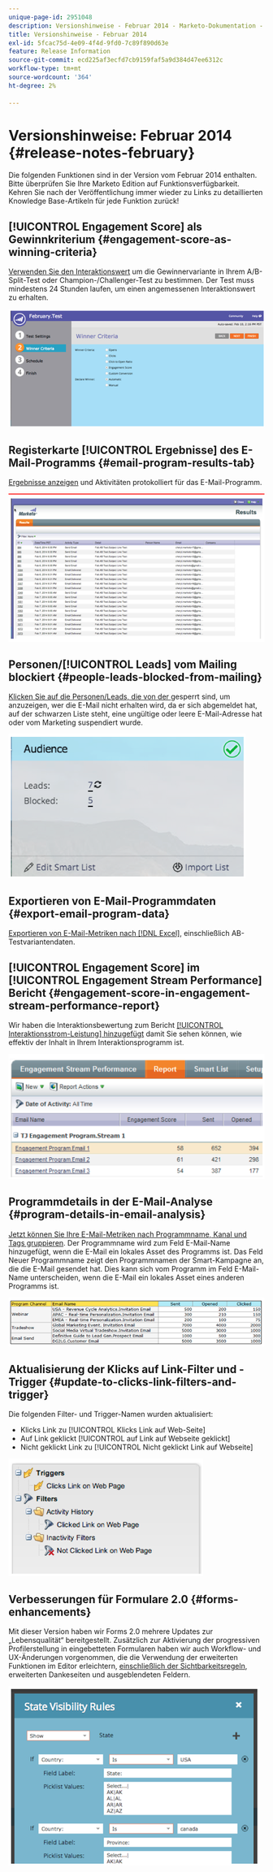 ```yaml
---
unique-page-id: 2951048
description: Versionshinweise - Februar 2014 - Marketo-Dokumentation - Produktdokumentation
title: Versionshinweise - Februar 2014
exl-id: 5fcac75d-4e09-4f4d-9fd0-7c89f890d63e
feature: Release Information
source-git-commit: ecd225af3ecfd7cb9159faf5a9d384d47ee6312c
workflow-type: tm+mt
source-wordcount: '364'
ht-degree: 2%

---
```


# Versionshinweise: Februar 2014 {#release-notes-february}

Die folgenden Funktionen sind in der Version vom Februar 2014 enthalten. Bitte überprüfen Sie Ihre Marketo Edition auf Funktionsverfügbarkeit. Kehren Sie nach der Veröffentlichung immer wieder zu Links zu detaillierten Knowledge Base-Artikeln für jede Funktion zurück!

## [!UICONTROL Engagement Score] als Gewinnkriterium {#engagement-score-as-winning-criteria}

[Verwenden Sie den Interaktionswert](/help/marketo/product-docs/email-marketing/email-programs/email-program-actions/email-test-a-b-test/define-the-a-b-test-winner-criteria.md) um die Gewinnervariante in Ihrem A/B-Split-Test oder Champion-/Challenger-Test zu bestimmen. Der Test muss mindestens 24 Stunden laufen, um einen angemessenen Interaktionswert zu erhalten.

![](assets/image2014-9-22-10-3a46-3a49.png)

## Registerkarte [!UICONTROL Ergebnisse] des E-Mail-Programms {#email-program-results-tab}

[Ergebnisse anzeigen](/help/marketo/product-docs/email-marketing/email-programs/email-program-data/view-email-program-results.md) und Aktivitäten protokolliert für das E-Mail-Programm.

![](assets/image2014-9-22-10-3a47-3a19.png)

## Personen/[!UICONTROL Leads] vom Mailing blockiert {#people-leads-blocked-from-mailing}

[Klicken Sie auf die Personen/Leads, die von der ](/help/marketo/product-docs/email-marketing/email-programs/managing-people-in-email-programs/define-an-audience-with-a-smart-list.md) gesperrt sind, um anzuzeigen, wer die E-Mail nicht erhalten wird, da er sich abgemeldet hat, auf der schwarzen Liste steht, eine ungültige oder leere E-Mail-Adresse hat oder vom Marketing suspendiert wurde.

![](assets/image2014-9-22-10-3a47-3a42.png)

## Exportieren von E-Mail-Programmdaten {#export-email-program-data}

[Exportieren von E-Mail-Metriken nach [!DNL Excel]](/help/marketo/product-docs/email-marketing/email-programs/email-program-data/export-email-program-dashboard-to-excel.md), einschließlich AB-Testvariantendaten.

## [!UICONTROL Engagement Score] im [!UICONTROL Engagement Stream Performance] Bericht {#engagement-score-in-engagement-stream-performance-report}

Wir haben die Interaktionsbewertung zum Bericht [[!UICONTROL Interaktionsstrom-Leistung] hinzugefügt](/help/marketo/product-docs/email-marketing/drip-nurturing/reports-and-notifications/engagement-stream-performance-report.md) damit Sie sehen können, wie effektiv der Inhalt in Ihrem Interaktionsprogramm ist.

![](assets/image2014-9-22-10-3a50-3a36.png)

## Programmdetails in der E-Mail-Analyse {#program-details-in-email-analysis}

[Jetzt können Sie Ihre E-Mail-Metriken nach Programmname, Kanal und Tags gruppieren](/help/marketo/product-docs/reporting/revenue-cycle-analytics/email-analysis/build-an-email-analysis-report-that-shows-program-information.md). Der Programmname wird zum Feld E-Mail-Name hinzugefügt, wenn die E-Mail ein lokales Asset des Programms ist. Das Feld Neuer Programmname zeigt den Programmnamen der Smart-Kampagne an, die die E-Mail gesendet hat. Dies kann sich vom Programm im Feld E-Mail-Name unterscheiden, wenn die E-Mail ein lokales Asset eines anderen Programms ist.

![](assets/image2014-9-22-10-3a50-3a57.png)

## Aktualisierung der Klicks auf Link-Filter und -Trigger {#update-to-clicks-link-filters-and-trigger}

Die folgenden Filter- und Trigger-Namen wurden aktualisiert:

* Klicks Link zu [!UICONTROL Klicks Link auf Web-Seite]
* Auf Link geklickt [!UICONTROL auf Link auf Webseite geklickt]
* Nicht geklickt Link zu [!UICONTROL Nicht geklickt Link auf Webseite]

![](assets/image2014-9-22-10-3a51-3a31.png)

## Verbesserungen für Formulare 2.0 {#forms-enhancements}

Mit dieser Version haben wir Forms 2.0 mehrere Updates zur „Lebensqualität“ bereitgestellt. Zusätzlich zur Aktivierung der progressiven Profilerstellung in eingebetteten Formularen haben wir auch Workflow- und UX-Änderungen vorgenommen, die die Verwendung der erweiterten Funktionen im Editor erleichtern, [einschließlich der Sichtbarkeitsregeln](/help/marketo/product-docs/demand-generation/forms/form-fields/dynamically-toggle-visibility-of-a-form-field.md), erweiterten Dankeseiten und ausgeblendeten Feldern.

![](assets/image2014-9-22-10-3a51-3a54.png)
